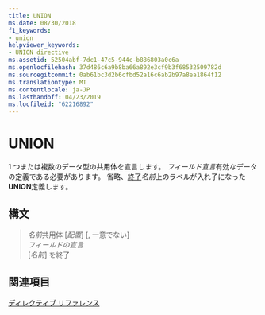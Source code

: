 ```yaml
---
title: UNION
ms.date: 08/30/2018
f1_keywords:
- union
helpviewer_keywords:
- UNION directive
ms.assetid: 52504abf-7dc1-47c5-944c-b886803a0c6a
ms.openlocfilehash: 37d486c6a9b8ba66a892e3cf9b3f68532509782d
ms.sourcegitcommit: 0ab61bc3d2b6cfbd52a16c6ab2b97a8ea1864f12
ms.translationtype: MT
ms.contentlocale: ja-JP
ms.lasthandoff: 04/23/2019
ms.locfileid: "62216892"
---
```

# <a name="union"></a>UNION

1 つまたは複数のデータ型の共用体を宣言します。 *フィールド宣言*有効なデータの定義である必要があります。 省略、[終了](../../assembler/masm/ends-masm.md)*名前*上のラベルが入れ子になった**UNION**定義します。

## <a name="syntax"></a>構文

> *名前*共用体 [*配置*] [, 一意でない]<br/>
> *フィールドの宣言*<br/>
> [*名前*] を終了

## <a name="see-also"></a>関連項目

[ディレクティブ リファレンス](../../assembler/masm/directives-reference.md)<br/>